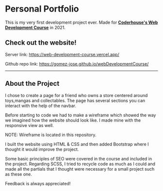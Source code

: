 # Personal Portfolio

This is my very first development project ever. Made for [**Coderhouse's Web Development Course**](https://www.coderhouse.com/online/desarrollo-web-online) in 2021.

## Check out the website!
Server link: https://web-development-course.vercel.app/

Github repo link: https://gomez-jose.github.io/webDevelopmentCourse/

---

## About the Project

I chose to create a page for a friend who owns a store centered around toys,mangas and collectables. The page has several sections you can interact with the help of the navbar.

Before starting to code we had to make a wireframe which showed the way we imagined how the website should look like. I made mine with the responsive view as well.

NOTE: Wireframe is located in this repository.

I built the website using HTML & CSS and then added Bootstrap where I thought it would improve the project.

Some basic principles of SEO were covered in the course and included in the project. Regarding SCSS, I tried to recycle code as much as I could and made all the partials that I thought were necessary for a small project such as these one.

Feedback is always appreciated!
